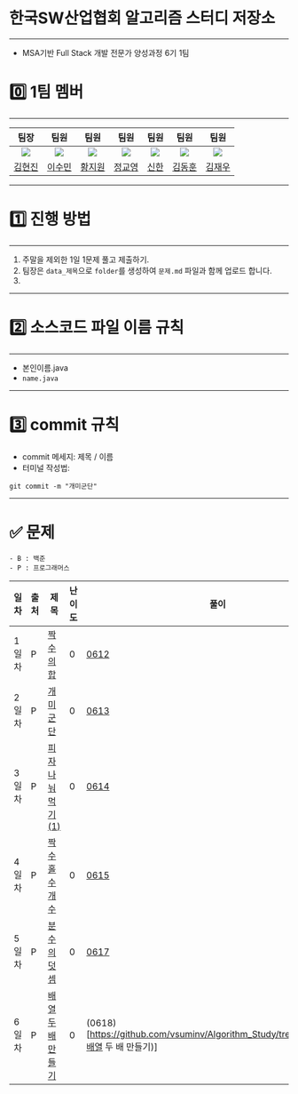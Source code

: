 # 한국SW산업협회 알고리즘 스터디 저장소
---
- MSA기반 Full Stack 개발 전문가 양성과정 6기  1팀
# 0️⃣ 1팀 멤버
---

|                                팀장                                 |                                팀원                                |                                팀원                                 |                                팀원                                 |                                팀원                                 |                               팀원                                 |                               팀원                                 |
| :---------------------------------------------------------------: | :--------------------------------------------------------------: | :---------------------------------------------------------------: | :---------------------------------------------------------------: | :---------------------------------------------------------------: |:---------------------------------------------------------------: |:---------------------------------------------------------------: |
| <img src="https://avatars.githubusercontent.com/u/149029049?v=4"> | <img src="https://avatars.githubusercontent.com/u/81737413?v=4"> | <img src="https://avatars.githubusercontent.com/u/172455390?v=4"> | <img src="https://avatars.githubusercontent.com/u/100822143?v=4"> | <img src="https://avatars.githubusercontent.com/u/131014787?v=4"> | <img src ="https://avatars.githubusercontent.com/u/100128899?v=4"> | <img src = "https://avatars.githubusercontent.com/u/96428476?v=4"> |
|                   [김현진](https://github.com/0515khj)                    |            [이수민](https://github.com/vsuminv)             |                [황지원](https://github.com/jiwon0719)                |                [정교영](https://github.com/jgy0917)                |                  [신한](https://github.com/ruukr8080)                   |                  [김동훈](https://github.com/zoown12)                   |                  [김재우](https://github.com/kimjaewoo12)                   |                  |

---

# 1️⃣ 진행 방법
---
1. 주말을 제외한 1일 1문제 풀고 제출하기.
2. 팀장은 `data_제목`으로  `folder`를 생성하여 `문제.md` 파일과 함께 업로드 합니다.
3. 
---
# 2️⃣ 소스코드 파일 이름 규칙
---
- 본인이름.java
- `name.java`  
---
# 3️⃣ commit 규칙

- commit 메세지: 제목 / 이름 
- 터미널 작성법:

```
git commit -m "개미군단"
```
---

# ✅ 문제

	- B : 백준
    - P : 프로그래머스

| 일차  | 출처  | 제목                                                                              | 난이도 | 풀이                                                               |
| --- | --- | ------------------------------------------------------------------------------- | --- | --------------------------------------------------------------------- |
| 1일차 | P   | [짝수의 합](https://school.programmers.co.kr/learn/courses/30/lessons/120831)       | 0   | [0612](https://github.com/vsuminv/Algorithm_Study/tree/main/0612_짝수의_합) |
| 2일차 | P   | [개미군단](https://school.programmers.co.kr/learn/courses/30/lessons/120837)        | 0   | [0613](https://github.com/vsuminv/Algorithm_Study/tree/main/0613_개미군단(1)) |
| 3일차 | P   | [피자 나눠 먹기(1)](https://school.programmers.co.kr/learn/courses/30/lessons/120814) | 0   | [0614](https://github.com/vsuminv/Algorithm_Study/tree/main/0614_피자나눠먹기(1)) |
| 4일차 | P   | [짝수 홀수 개수](https://school.programmers.co.kr/learn/courses/30/lessons/120824)    | 0   | [0615](https://github.com/vsuminv/Algorithm_Study/tree/main/0615_짝수_홀수_개수) |
| 5일차 | P   | [분수의 덧셈](https://school.programmers.co.kr/learn/courses/30/lessons/120808)    | 0   | [0617](https://github.com/vsuminv/Algorithm_Study/tree/main/0617_분수의덧셈) |
| 6일차 | P   | [배열 두배 만들기](https://school.programmers.co.kr/learn/courses/30/lessons/120809)    | 0   | (0618)[https://github.com/vsuminv/Algorithm_Study/tree/main/0618_배열 두 배 만들기)] |



